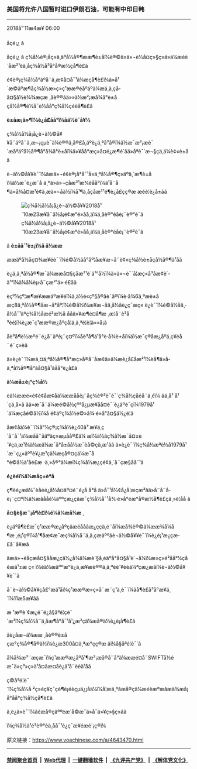 ### 美国将允许八国暂时进口伊朗石油，可能有中印日韩
------------------------

<div class="published">
 <span class="date" title="ä¸­å½æ¶é´">
  <time datetime="2018-11-04T06:00:37+08:00">
   2018å¹´11æ4æ¥ 06:00
  </time>
 </span>
</div>
<br/>
<div class="wsw">
 <span class="dateline">
  åçé¡¿ â
 </span>
 <p>
  åçé¡¿ â ç¾å½è®¡åç»ä¸äºå½å®¶ææ¶è±åï¼è®©ä»ä»¬è½å¤ç»§ç»­ä»ä¼æéè´­åæ²¹èä¸åç¾å½å³å°å®æ½çå¶è£ã
 </p>
 <p>
  é¢è®¡ç¾å½å°äºå¨ä¸æ¢å¤å¯¹ä¼æçå¶è£ï¼ä»å¹´æ©äºæ¶åç¾å½æ»ç»ç¹ææ®éåºäºä¼æä¸ä¸çå­å¤§å½è¾¾æçæ ¸åè®®ãä»»ä½æ²¡æå¾å°è±åçå½å®¶é½å¯è½åå°ç¾å½çéèå¶è£ã
 </p>
 <p>
  <strong>
   è±åæ¡ä»¶ï¼è¿å£åå°ï¼åä½è¯å¥½
  </strong>
 </p>
 <p>
  ç¾å½å½å¡å¿è¬ä½©å¥¥å¨äºå¨ä¸æ¬¡çµè¯ä¼è®®ä¸å®£å¸äºè¿ä¸ªå³å®ï¼ä½æ¯æ²¡æè¯´æåªäºå½å®¶å°å¾å°è±åï¼ä»¥åå°æç»­å¤é¿æ¶é´ãä»åªè¯´æ¬§çä¸ä¼è¢«è±åã
 </p>
 <p>
  è¬ä½©å¥¥è¯´ï¼âæä»¬é¢è®¡å°å¯¹å«ä¸ªå½å®¶ç»äºä¸´æ¶è±åï¼ä½æ¯è¿æ¯å ä¸ºä»ä»¬çåæ²¹æ¾èåå°ï¼ä¹å¨å¶ä»å¾å¤æ¹é¢ä¸æä»¬åä½ï¼å¹¶ä¸åçåæ²¹é¶è¿å£çç®æ æéè¦è¿å±ãâ
 </p>
 <div class="wsw__embed">
  <figure class="media-image js-media-expand">
   <div class="img-wrap">
    <div class="thumb">
     <img alt="ç¾å½å½å¡å¿è¬ä½©å¥¥2018å¹´10æ23æ¥å¨å½å¡é¢æ°é»åå¸ä¼ä¸åè®°èåè¡¨è®²è¯ã" src="https://gdb.voanews.com/1606545B-4137-41AA-B622-7710216AE6A6_w250_r0_s.jpg"/>
    </div>
    <span class="ico ico-fullscreen ico--media-expand ico--rounded">
    </span>
   </div>
   <figcaption>
    <span class="caption">
     ç¾å½å½å¡å¿è¬ä½©å¥¥2018å¹´10æ23æ¥å¨å½å¡é¢æ°é»åå¸ä¼ä¸åè®°èåè¡¨è®²è¯ã
    </span>
   </figcaption>
  </figure>
 </div>
 <p>
  â
  <strong>
   è±åå¯¹è±¡ï¼å å½ææ
  </strong>
 </p>
 <p>
  ææäºå½­åç¤¾æ¥éè¯´ï¼é©å½ãå°åº¦åæ¥æ¬å¨è¢«ç¾å½è±åçå½å®¶ä¹åã
 </p>
 <p>
  è¿ä¸ä¸ªå½å®¶æ¯ä¼ææå¤§çåæ²¹è´­ä¹°å½ï¼ä»ä»¬è¯´å¦æç«å³åæ­¢è´­ä¹°ï¼ä¼å¼èµ·å¨çæ²¹ä»·é£åã
 </p>
 <p>
  èçº½çº¦æ¶æ¥ææäºæ¥éï¼ä¸ä½é«çº§å®åè¯å®ï¼è·å¾6ä¸ªæè±åæç8ä¸ªå½å®¶åæ¬å°åº¦ï¼é©å½ï¼æ¥æ¬åä¸­å½ãè¿ç¯æç« è¿è¯´ï¼é©å½åä¸­å½å¯¹äºç¾å½åæé²æ½å ååä»¥æ¶é¤å¶æ ¸æ­¦å¨è³å³éè¦ï¼è¿æ¯ç¹ææ®æ¿åºçå¦ä¸ä¸ªé¦è¦ä»»å¡ã
 </p>
 <p>
  åè³å¶è½æºé¨é¿å¨äºè¡¨ç¤ºï¼åè³å¶ä¹å°è·å¾è±åï¼ä½æ¯ç®åæ¿åºä¸ç¥éå¨é¨ç»èã
 </p>
 <p>
  ä»è¿è¯´ï¼æä¸¤ä¸ªå½å®¶å°æç»å®å¨åæ­¢ä»ä¼æè¿å£åæ²¹ï¼èå¶ä»å­ä¸ªå½å®¶å°âå¤§å¹âåå°è¿å£ã
 </p>
 <p>
  <strong>
   ä¼æå±è¡°ç¾å½
  </strong>
 </p>
 <p>
  èä¼ææé«é¢è¢åæ¢åä¼ææå­åè¡¨åç¾è®²è¯è¯´ç¾å½çåéå¨ä¸éï¼ âä¸å¹´å¹´çä¸å»â ãä»æ¯å¨ä¼æé©å½çºªå¿µæ¥åå¤è¯´è¿äºè¯çï¼1979å¹´ä¼æçåé©å½ï¼å é¢äºç¾å½é©»å¾·é»å°å¤§ä½¿é¦ã
 </p>
 <p>
  åæ¢åä¼è¯´ï¼å°½ç®¡ç¾å½è¿40å¹´æ¥ä¸ç´å¨å¯¹ä¼æåå¨åäºãç»æµåå®£ä¼ æï¼ä½âç¾å½æ¯å¤±è´¥çä¸æ¹ï¼ä¼æä¼æ¯å°å±åå½æ¯èå©çä¸æ¹âã ä»è¿è¯´ï¼ç¾å½æªè½å1979å¹´æ¨ç¿»äº²è¥¿æ¹çä¼æçå®¤çä¼æ¯å°é©å½ä¹åé£æ ·ä¸»å®°ä¼æï¼ç¾å½æ¿ç­é¢ä¸´å¨çæ§åå¯¹ã
 </p>
 <p>
  <strong>
   é¿èéï¼ä¼æåç±èªå
  </strong>
 </p>
 <p>
  ç¶èé¿æä¼¯èåéé¿å½å¤äº¤é¨é¿å å°å ä»å¯¹å½¢å¿å¦æçæ³ãä»å¨å¨å­è¡¨ç¤ºï¼ä¼æâååé¼äººçæ¿ç­âæ¯ç¾å½å¯¹å¾·é»å°éæ°å®æ½å¶è£çä¸»è¦åå ã
 </p>
 <p>
  <strong>
   å¤§è§æ¨¡å¶è£ï¼é¼ä¼æå¼æ ¸
  </strong>
 </p>
 <p>
  è¿äºå¶è£æ¯ç¹ææ®æ¿åºçâæéååâæ¿ç­çä¸é¨åï¼æå¾è®©ä¼ææ¾å¼å¶æ ¸é¡¹ç®ï¼å¹¶åæ­¢æ¯æç¾å½å¨ä¸­ä¸çæäººãè¬ä½©å¥¥è¯´ï¼è¿é¡¹æ¿ç­æ­£å¨å¥æã
 </p>
 <p>
  âæä»¬éåçæå¤§ååæ¿ç­ä½¿å¾ä¼æè´§å¸éäºå°å¤§å¹è´¬å¼ï¼æ»ç»é²åå°¼çåéæä¹±æ ç« ï¼èä¼æäººæ°è¿ä¸æ­¥æè®®ä¸ä¸ªèè´¥èèä¼ªçæ¿æâï¼è¬ä½©å¥¥è¯´ã
 </p>
 <p>
  å¨è¬ä½©å¥¥çå£°æä¹åï¼ç¹ææ®æ»ç»å¨æ¨ç¹ä¸è¯´ï¼âå¶è£å³å°æ¥ä¸´ï¼11æ5æ¥âã
 </p>
 <p>
  æ ¹æ®è´¢æ¿é¨é¿å§åªé¦çè¯´æ³ï¼ç¾å½å¨ä¸åæ¶å°å¯¹å¹¿æ³çä¼æå®ä½è¿è¡å¶è£ã
 </p>
 <p>
  âè¿åæ¬ä¼ææ ¸åè®®è±åçæ°ç¾å®¶å®ä½ï¼è¿æ300å¤ä¸ªæ°çç®æ âï¼å§åªé¦è¯´ã
 </p>
 <p>
  å¼å¾æ³¨æçæ¯ï¼ç¹ææ®æ¿åºå¹¶æ²¡æå®å¨å°ä¼ææé¤å¨SWIFTå½éæ¯ä»ç³»ç»ä¹å¤ãæ­¤åè¿ä¹å¨èèä¹åã
 </p>
 <p>
  ç©åªé¦è¯´ï¼ç¾å½å·²ç»éç¥ç¯çé¶è¡éèçµä¿¡åä¼ï¼å¦æä¸ºâæå®çä¼æéèæºæâæä¾æå¡å°åå°ç¾å½çå¶è£ã
 </p>
 <p>
  ä¸è¿ä»è¯´ï¼âéæå®çäººéæ´å©æ¯ä»å¯ä»¥ç»§ç»­âã
 </p>
 <p>
  ï¼ç¾å½ä¹é³è®°èä¸åå¯¹è¿ç¯æ¥éæè´¡ç®ï¼
 </p>
</div>

原文链接：https://www.voachinese.com/a/4643470.html


------------------------
#### [禁闻聚合首页](https://github.com/gfw-breaker/banned-news/blob/master/README.md) &nbsp;|&nbsp; [Web代理](https://github.com/gfw-breaker/open-proxy/blob/master/README.md) &nbsp;|&nbsp;  [一键翻墙软件](https://github.com/gfw-breaker/nogfw/blob/master/README.md) &nbsp;|&nbsp; [《九评共产党》](https://github.com/gfw-breaker/9ping.md/blob/master/README.md#九评之一评共产党是什么) &nbsp;|&nbsp; [《解体党文化》](https://github.com/gfw-breaker/jtdwh.md/blob/master/README.md#绪论)
